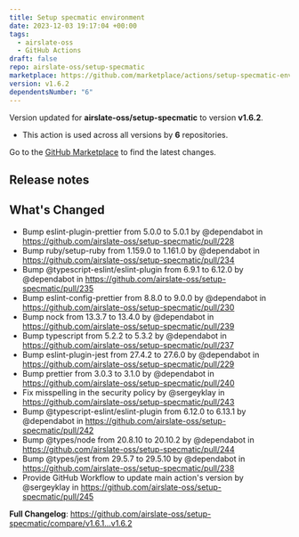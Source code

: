 ```yaml
---
title: Setup specmatic environment
date: 2023-12-03 19:17:04 +00:00
tags:
  - airslate-oss
  - GitHub Actions
draft: false
repo: airslate-oss/setup-specmatic
marketplace: https://github.com/marketplace/actions/setup-specmatic-environment
version: v1.6.2
dependentsNumber: "6"
---
```



Version updated for **airslate-oss/setup-specmatic** to version **v1.6.2**.
- This action is used across all versions by **6** repositories.

Go to the [GitHub Marketplace](https://github.com/marketplace/actions/setup-specmatic-environment) to find the latest changes.

## Release notes

## What's Changed
* Bump eslint-plugin-prettier from 5.0.0 to 5.0.1 by @dependabot in https://github.com/airslate-oss/setup-specmatic/pull/228
* Bump ruby/setup-ruby from 1.159.0 to 1.161.0 by @dependabot in https://github.com/airslate-oss/setup-specmatic/pull/234
* Bump @typescript-eslint/eslint-plugin from 6.9.1 to 6.12.0 by @dependabot in https://github.com/airslate-oss/setup-specmatic/pull/235
* Bump eslint-config-prettier from 8.8.0 to 9.0.0 by @dependabot in https://github.com/airslate-oss/setup-specmatic/pull/230
* Bump nock from 13.3.7 to 13.4.0 by @dependabot in https://github.com/airslate-oss/setup-specmatic/pull/239
* Bump typescript from 5.2.2 to 5.3.2 by @dependabot in https://github.com/airslate-oss/setup-specmatic/pull/237
* Bump eslint-plugin-jest from 27.4.2 to 27.6.0 by @dependabot in https://github.com/airslate-oss/setup-specmatic/pull/229
* Bump prettier from 3.0.3 to 3.1.0 by @dependabot in https://github.com/airslate-oss/setup-specmatic/pull/240
* Fix misspelling in the security policy by @sergeyklay in https://github.com/airslate-oss/setup-specmatic/pull/243
* Bump @typescript-eslint/eslint-plugin from 6.12.0 to 6.13.1 by @dependabot in https://github.com/airslate-oss/setup-specmatic/pull/242
* Bump @types/node from 20.8.10 to 20.10.2 by @dependabot in https://github.com/airslate-oss/setup-specmatic/pull/244
* Bump @types/jest from 29.5.7 to 29.5.10 by @dependabot in https://github.com/airslate-oss/setup-specmatic/pull/238
* Provide GitHub Workflow to update main action's version by @sergeyklay in https://github.com/airslate-oss/setup-specmatic/pull/245


**Full Changelog**: https://github.com/airslate-oss/setup-specmatic/compare/v1.6.1...v1.6.2
